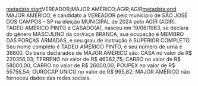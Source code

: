 <metadata:start>VEREADOR;MAJOR AMÉRICO;AGIR;AGIR<metadata:end>
MAJOR AMÉRICO, é candidato a VEREADOR pelo município de SÃO JOSÉ DOS CAMPOS - SP na eleição MUNICIPAL de 2024 pelo AGIR (AGIR). TADEU AMÉRICO PINTO é CASADO(A), nasceu em 19/06/1963, se declara do gênero MASCULINO da cor/raça BRANCA, sua ocupação é MEMBRO DAS FORÇAS ARMADAS, e seu grau de instrução é SUPERIOR COMPLETO. Seu nome completo é TADEU AMÉRICO PINTO, e seu número de urna é 36800.
Os bens declarados de MAJOR AMÉRICO são: CASA no valor de R$ 220356,03; TERRENO no valor de R$ 46362,75; CARRO no valor de R$ 58000,00; CARRO no valor de R$ 26000,00; POUPEX no valor de R$ 55755,54; OUROCAP UNICO no valor de R$ 995,82; 
MAJOR AMÉRICO não forneceu dados das redes sociais.